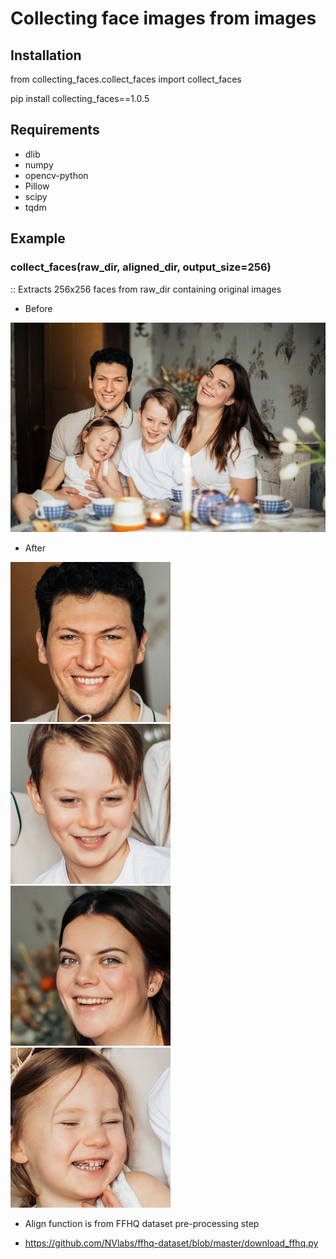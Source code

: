 # Collecting face images from images

## Installation
from collecting_faces.collect_faces import collect_faces


pip install collecting_faces==1.0.5



## Requirements

- dlib
- numpy
- opencv-python
- Pillow
- scipy
- tqdm

## Example
### **collect_faces(raw_dir, aligned_dir, output_size=256)**

:: Extracts 256x256 faces from raw_dir containing original images

- Before

![original image](./docs/sample.jpg)

- After

![original image](./docs/sample_01.png)
![original image](./docs/sample_02.png)
![original image](./docs/sample_03.png)
![original image](./docs/sample_04.png)


* Align function is from FFHQ dataset pre-processing step

- https://github.com/NVlabs/ffhq-dataset/blob/master/download_ffhq.py
